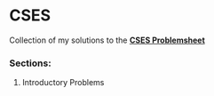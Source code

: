 # CSES
Collection of my solutions to the [**CSES Problemsheet**](https://cses.fi/problemset/)

### Sections:
1. Introductory Problems
